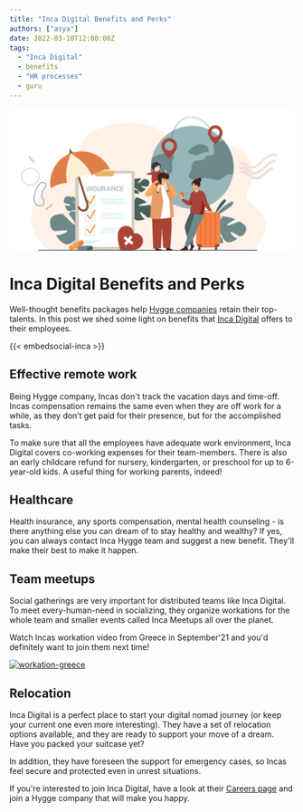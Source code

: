 ```yaml
---
title: "Inca Digital Benefits and Perks"
authors: ["asya"]
date: 2022-03-10T12:00:00Z
tags:
  - "Inca Digital"
  - benefits
  - "HR processes"
  - guru
---
```


![Benefits](/img/posts/benefits.png)

# Inca Digital Benefits and Perks

Well-thought benefits packages help [Hygge companies](https://hygge.work/#hygge-company) retain their top-talents. In this post we shed some light on benefits that [Inca Digital](https://inca.digital/) offers to their employees.

{{< embedsocial-inca >}}

## Effective remote work

Being Hygge company, Incas don't track the vacation days and time-off. Incas compensation remains the same even when they are off work for a while, as they don’t get paid for their presence, but for the accomplished tasks.

To make sure that all the employees have adequate work environment, Inca Digital covers co-working expenses for their team-members. There is also an early childcare refund for nursery, kindergarten, or preschool for up to 6-year-old kids. A useful thing for working parents, indeed!

## Healthcare

Health insurance, any sports compensation, mental health counseling - is there anything else you can dream of to stay healthy and wealthy? If yes, you can always contact Inca Hygge team and suggest a new benefit. They'll make their best to make it happen.

## Team meetups

Social gatherings are very important for distributed teams like Inca Digital. To meet every-human-need in socializing, they organize workations for the whole team and smaller events called Inca Meetups all over the planet.

Watch Incas workation video from Greece in September'21 and you'd definitely want to join them next time!

[![workation-greece](http://img.youtube.com/vi/SvK9DAd4ruE/0.jpg)](http://www.youtube.com/watch?v=SvK9DAd4ruE "Workation Greece'21")

## Relocation

Inca Digital is a perfect place to start your digital nomad journey (or keep your current one even more interesting). They have a set of relocation options available, and they are ready to support your move of a dream. Have you packed your suitcase yet?

In addition, they have foreseen the support for emergency cases, so Incas feel secure and protected even in unrest situations.

If you're interested to join Inca Digital, have a look at their [Careers page](https://inca.digital/careers/) and join a Hygge company that will make you happy.
